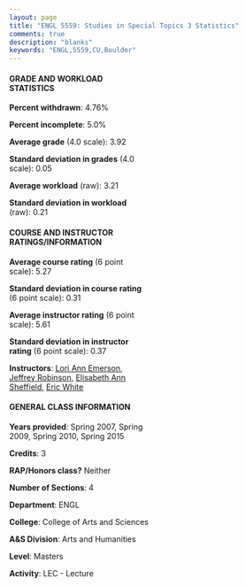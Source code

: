 ```yaml
---
layout: page
title: "ENGL 5559: Studies in Special Topics 3 Statistics"
comments: true
description: "blanks"
keywords: "ENGL,5559,CU,Boulder"
---
```

<head>
<script src="https://ajax.googleapis.com/ajax/libs/jquery/2.1.3/jquery.min.js"></script>
<script src="https://dl.dropboxusercontent.com/s/pc42nxpaw1ea4o9/highcharts.js?dl=0"></script>
<!-- <script src="../assets/js/highcharts.js"></script> -->
<style type="text/css">@font-face {
	font-family: "Bebas Neue";
	src: url(https://www.filehosting.org/file/details/544349/BebasNeue Regular.otf) format("opentype");
	}
	h1.Bebas { 
		font-family: "Bebas Neue", Verdana, Tahoma;
	}
</style>
</head>
<body>
	<div id="container" style="float: right; width: 45%; height: 88%; margin-left: 2.5%; margin-right: 2.5%;"></div>
	<script language="JavaScript">
		$(document).ready(function() {
		var chart = {type: 'column'};
		var title = {text: 'Grade Distribution'};
		var xAxis = {categories: ['A','B','C','D','F'],crosshair: true};
		var yAxis = {min: 0,title: {text: 'Percentage'}};
		var tooltip = {headerFormat: '<center><b><span style="font-size:20px">{point.key}</span></b></center>',
		               pointFormat: '<td style="padding:0"><b>{point.y:.1f}%</b></td>',
		               footerFormat: '</table>',shared: true,useHTML: true};
		var plotOptions = {column: {pointPadding: 0.0,borderWidth: 0}};  
		var credits = {enabled: false};var series= [{name: 'Percent',data: [100.0,0.0,0.0,0.0,0.0,]}];
		var json = {};
		json.chart = chart;
		json.title = title;
		json.tooltip = tooltip;
		json.xAxis = xAxis;
		json.yAxis = yAxis;  
		json.series = series;
		json.plotOptions = plotOptions;  
		json.credits = credits;
		$('#container').highcharts(json);
	});
	</script>
</body>
			   
#### GRADE AND WORKLOAD STATISTICS

**Percent withdrawn**: 4.76%

**Percent incomplete**: 5.0%

**Average grade** (4.0 scale): 3.92

**Standard deviation in grades** (4.0 scale): 0.05

**Average workload** (raw): 3.21

**Standard deviation in workload** (raw): 0.21

#### COURSE AND INSTRUCTOR RATINGS/INFORMATION

**Average course rating** (6 point scale): 5.27

**Standard deviation in course rating** (6 point scale): 0.31

**Average instructor rating** (6 point scale): 5.61

**Standard deviation in instructor rating** (6 point scale): 0.37

**Instructors**: <a href='../../instructors/Lori_Ann_Emerson'>Lori Ann Emerson</a>, <a href='../../instructors/Jeffrey_Robinson'>Jeffrey Robinson</a>, <a href='../../instructors/Elisabeth_Ann_Sheffield'>Elisabeth Ann Sheffield</a>, <a href='../../instructors/Eric_White'>Eric White</a>

#### GENERAL CLASS INFORMATION

**Years provided**: Spring 2007, Spring 2009, Spring 2010, Spring 2015

**Credits**: 3

**RAP/Honors class?** Neither

**Number of Sections**: 4

**Department**: ENGL

**College**: College of Arts and Sciences

**A&S Division**: Arts and Humanities

**Level**: Masters

**Activity**: LEC - Lecture
